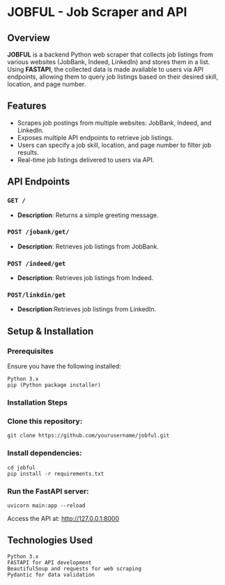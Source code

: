 # JOBFUL - Job Scraper and API

## Overview
**JOBFUL** is a backend Python web scraper that collects job listings from various websites (JobBank, Indeed, LinkedIn) and stores them in a list. Using **FASTAPI**, the collected data is made available to users via API endpoints, allowing them to query job listings based on their desired skill, location, and page number.

## Features
- Scrapes job postings from multiple websites: JobBank, Indeed, and LinkedIn.
- Exposes multiple API endpoints to retrieve job listings.
- Users can specify a job skill, location, and page number to filter job results.
- Real-time job listings delivered to users via API.


## API Endpoints
### `GET /`
- **Description**: Returns a simple greeting message.
  
### `POST /jobank/get/`
- **Description**: Retrieves job listings from JobBank.

### `POST /indeed/get`
- **Description**:  Retrieves job listings from Indeed.
 

### `POST/linkdin/get`
- **Description**:Retrieves job listings from LinkedIn.


 

## Setup & Installation
### Prerequisites
Ensure you have the following installed:

    Python 3.x
    pip (Python package installer)

### Installation Steps

### Clone this repository:

    git clone https://github.com/yourusername/jobful.git

### Install dependencies:

    cd jobful
    pip install -r requirements.txt

### Run the FastAPI server:

    uvicorn main:app --reload

Access the API at: http://127.0.0.1:8000

## Technologies Used

    Python 3.x
    FASTAPI for API development
    BeautifulSoup and requests for web scraping
    Pydantic for data validation

